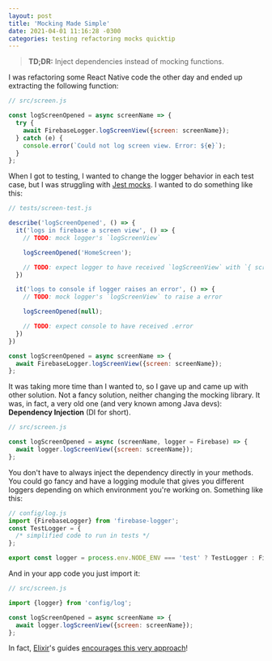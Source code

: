 ```yaml
---
layout: post
title: 'Mocking Made Simple'
date: 2021-04-01 11:16:28 -0300
categories: testing refactoring mocks quicktip
---
```


> **TD;DR:** Inject dependencies instead of mocking functions.

I was refactoring some React Native code the other day and ended up extracting the following
function:

```js
// src/screen.js

const logScreenOpened = async screenName => {
  try {
    await FirebaseLogger.logScreenView({screen: screenName});
  } catch (e) {
    console.error(`Could not log screen view. Error: ${e}`);
  }
};
```

When I got to testing, I wanted to change the logger behavior in each test case, but I was
struggling with [Jest mocks][jest-mocks]. I wanted to do something like this:

```js
// tests/screen-test.js

describe('logScreenOpened', () => {
  it('logs in firebase a screen view', () => {
    // TODO: mock logger's `logScreenView`

    logScreenOpened('HomeScreen');

    // TODO: expect logger to have received `logScreenView` with `{ screen: 'HomeScreen' }`
  })

  it('logs to console if logger raises an error', () => {
    // TODO: mock logger's `logScreenView` to raise a error

    logScreenOpened(null);

    // TODO: expect console to have received .error
  })
})

const logScreenOpened = async screenName => {
  await FirebaseLogger.logScreenView({screen: screenName});
};
```

It was taking more time than I wanted to, so I gave up and
came up with other solution. Not a fancy solution, neither changing the mocking library. It was, in
fact, a very old one (and very known among Java devs): **Dependency Injection** (DI for short).

```js
// src/screen.js

const logScreenOpened = async (screenName, logger = Firebase) => {
  await logger.logScreenView({screen: screenName});
};
```

You don't have to always inject the dependency directly in your methods. You could go fancy and have
a logging module that gives you different loggers depending on which environment you're working on.
Something like this:

```js
// config/log.js
import {FirebaseLogger} from 'firebase-logger';
const TestLogger = {
  /* simplified code to run in tests */
};

export const logger = process.env.NODE_ENV === 'test' ? TestLogger : FirebaseLogger;
```

And in your app code you just import it:

```js
// src/screen.js

import {logger} from 'config/log';

const logScreenOpened = async screenName => {
  await logger.logScreenView({screen: screenName});
};
```

In fact, [Elixir][elixir]'s guides [encourages this very approach][elixir-mocks]!

[jest-mocks]: https://jestjs.io/docs/manual-mocks
[elixir]: https://elixir-lang.org/
[elixir-mocks]: https://elixirschool.com/en/lessons/basics/testing/#test-mocks
